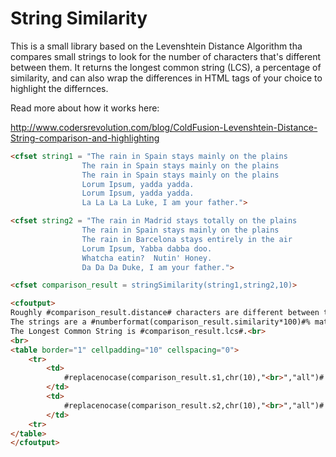 ﻿# String Similarity

 This is a small library based on the Levenshtein Distance Algorithm tha compares small strings to look for the number of characters that's different between them.  It returns the longest common string (LCS), a percentage of similarity, and can also wrap the differences in HTML tags of your choice to highlight the differnces.

Read more about how it works here:

http://www.codersrevolution.com/blog/ColdFusion-Levenshtein-Distance-String-comparison-and-highlighting

``` html
<cfset string1 = "The rain in Spain stays mainly on the plains
				The rain in Spain stays mainly on the plains
				The rain in Spain stays mainly on the plains
				Lorum Ipsum, yadda yadda.
				Lorum Ipsum, yadda yadda.
				La La La La Luke, I am your father.">

<cfset string2 = "The rain in Madrid stays totally on the plains
				The rain in Spain stays mainly on the plains
				The rain in Barcelona stays entirely in the air
				Lorum Ipsum, Yabba dabba doo.
				Whatcha eatin?  Nutin' Honey.
				Da Da Da Duke, I am your father.">

<cfset comparison_result = stringSimilarity(string1,string2,10)>

<cfoutput>
Roughly #comparison_result.distance# characters are different between the two strings.<br>
The strings are a #numberformat(comparison_result.similarity*100)#% match.<br>
The Longest Common String is #comparison_result.lcs#.<br>
<br>
<table border="1" cellpadding="10" cellspacing="0">
	<tr>
		<td>
			#replacenocase(comparison_result.s1,chr(10),"<br>","all")#
		</td>
		<td>
			#replacenocase(comparison_result.s2,chr(10),"<br>","all")#
		</td>
	<tr>
</table>
</cfoutput>
```
